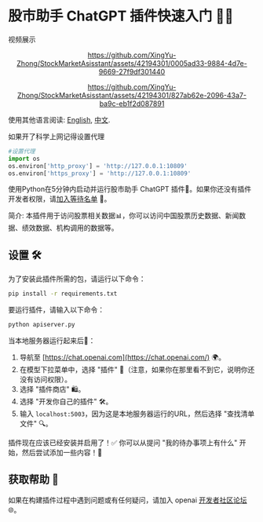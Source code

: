 # 股市助手 ChatGPT 插件快速入门 🚀💼

视频展示
<div align="center">

https://github.com/XingYu-Zhong/StockMarketAsisstant/assets/42194301/0005ad33-9884-4d7e-9669-27f9df301440

</div>

<div align="center">

https://github.com/XingYu-Zhong/StockMarketAsisstant/assets/42194301/827ab62e-2096-43a7-ba9c-eb1f2d087891

</div>

使用其他语言阅读: [English](README.md), [中文](README_ZH.md).

如果开了科学上网记得设置代理
```python
#设置代理
import os
os.environ['http_proxy'] = 'http://127.0.0.1:10809'
os.environ['https_proxy'] = 'http://127.0.0.1:10809'
```

使用Python在5分钟内启动并运行股市助手 ChatGPT 插件🐍。如果你还没有插件开发者权限，请[加入等待名单](https://openai.com/waitlist/plugins) 📜。

简介: 本插件用于访问股票相关数据📊，你可以访问中国股票历史数据、新闻数据、绩效数据、机构调用的数据等。

## 设置 🛠

为了安装此插件所需的包，请运行以下命令：

```bash
pip install -r requirements.txt
```

要运行插件，请输入以下命令：

```bash
python apiserver.py
```

当本地服务器运行起来后🏃：

1. 导航至 [https://chat.openai.com](https://chat.openai.com/) 🌍。
2. 在模型下拉菜单中，选择 "插件" 📑（注意，如果你在那里看不到它，说明你还没有访问权限）。
3. 选择 "插件商店" 🛍。
4. 选择 "开发你自己的插件" 🛠。
5. 输入 `localhost:5003`，因为这是本地服务器运行的URL，然后选择 "查找清单文件" 🔍。

插件现在应该已经安装并启用了！✅ 你可以从提问 "我的待办事项上有什么" 开始，然后尝试添加一些内容！📝

## 获取帮助 🙋

如果在构建插件过程中遇到问题或有任何疑问，请加入 openai [开发者社区论坛](https://community.openai.com/c/chat-plugins/20) 🌐。